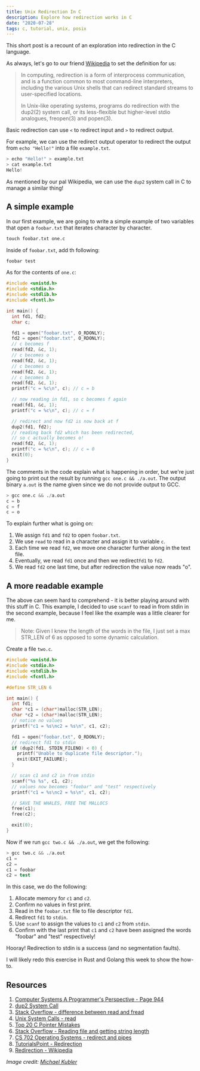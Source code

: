 ```yaml
---
title: Unix Redirection In C
description: Explore how redirection works in C
date: "2020-07-28"
tags: c, tutorial, unix, posix
---
```


This short post is a recount of an exploration into redirection in the C language.

As always, let's go to our friend [Wikipedia](<https://en.wikipedia.org/wiki/Redirection_(computing)#:~:text=In%20computing%2C%20redirection%20is%20a,streams%20to%20user%2Dspecified%20locations.>) to set the definition for us:

> In computing, redirection is a form of interprocess communication, and is a function common to most command-line interpreters, including the various Unix shells that can redirect standard streams to user-specified locations.
>
> In Unix-like operating systems, programs do redirection with the dup2(2) system call, or its less-flexible but higher-level stdio analogues, freopen(3) and popen(3).

Basic redirection can use `<` to redirect input and `>` to redirect output.

For example, we can use the redirect output operator to redirect the output from `echo "Hello!"` into a file `example.txt`.

```s
> echo "Hello!" > example.txt
> cat example.txt
Hello!
```

As mentioned by our pal Wikipedia, we can use the `dup2` system call in C to manage a similar thing!



## A simple example

In our first example, we are going to write a simple example of two variables that open a `foobar.txt` that iterates character by character.

```s
touch foobar.txt one.c
```

Inside of `foobar.txt`, add th following:

```txt
foobar test
```

As for the contents of `one.c`:

```c
#include <unistd.h>
#include <stdio.h>
#include <stdlib.h>
#include <fcntl.h>

int main() {
  int fd1, fd2;
  char c;

  fd1 = open("foobar.txt", O_RDONLY);
  fd2 = open("foobar.txt", O_RDONLY);
  // c becomes f
  read(fd2, &c, 1);
  // c becomes o
  read(fd2, &c, 1);
  // c becomes o
  read(fd2, &c, 1);
  // c becomes b
  read(fd2, &c, 1);
  printf("c = %c\n", c); // c = b

  // now reading in fd1, so c becomes f again
  read(fd1, &c, 1);
  printf("c = %c\n", c); // c = f

  // redirect and now fd2 is now back at f
  dup2(fd1, fd2);
  // reading back fd2 which has been redirected,
  // so c actually becomes o!
  read(fd2, &c, 1);
  printf("c = %c\n", c); // c = 0
  exit(0);
}
```

The comments in the code explain what is happening in order, but we're just going to print out the result by running `gcc one.c && ./a.out`. The output binary `a.out` is the name given since we do not provide output to GCC.

```s
> gcc one.c && ./a.out
c = b
c = f
c = o
```

To explain further what is going on:

1. We assign `fd1` and `fd2` to open `foobar.txt`.
2. We use `read` to read in a character and assign it to variable `c`.
3. Each time we read `fd2`, we move one character further along in the text file.
4. Eventually, we read `fd1` once and then we redirect`fd1` to `fd2`.
5. We read `fd2` one last time, but after redirection the value now reads "o".



## A more readable example

The above can seem hard to comprehend - it is better playing around with this stuff in C. This example, I decided to use `scanf` to read in from stdin in the second example, because I feel like the example was a little clearer for me.

> Note: Given I knew the length of the words in the file, I just set a max STR_LEN of 6 as opposed to some dynamic calculation.

Create a file `two.c`.

```c
#include <unistd.h>
#include <stdio.h>
#include <stdlib.h>
#include <fcntl.h>

#define STR_LEN 6

int main() {
  int fd1;
  char *c1 = (char*)malloc(STR_LEN);
  char *c2 = (char*)malloc(STR_LEN);
  // notice no values
  printf("c1 = %s\nc2 = %s\n", c1, c2);

  fd1 = open("foobar.txt", O_RDONLY);
  // redirect fd1 to stdin
  if (dup2(fd1, STDIN_FILENO) < 0) {
    printf("Unable to duplicate file descriptor.");
    exit(EXIT_FAILURE);
  }

  // scan c1 and c2 in from stdin
  scanf("%s %s", c1, c2);
  // values now becomes "foobar" and "test" respectively
  printf("c1 = %s\nc2 = %s\n", c1, c2);

  // SAVE THE WHALES, FREE THE MALLOCS
  free(c1);
  free(c2);

  exit(0);
}
```

Now if we run `gcc two.c && ./a.out`, we get the following:

```s
> gcc two.c && ./a.out
c1 =
c2 =
c1 = foobar
c2 = test
```

In this case, we do the following:

1. Allocate memory for `c1` and `c2`.
2. Confirm no values in first print.
3. Read in the `foobar.txt` file to file descriptor `fd1`.
4. Redirect `fd1` to `stdin`.
5. Use `scanf` to assign the values to `c1` and `c2` from `stdin`.
6. Confirm with the last print that `c1` and `c2` have been assigned the words "foobar" and "test" respectively!

Hooray! Redirection to stdin is a success (and no segmentation faults).

I will likely redo this exercise in Rust and Golang this week to show the how-to.



## Resources

1. [Computer Systems A Programmer's Perspective - Page 944](https://www.amazon.com.au/Computer-Systems-Programmers-Perspective-Global/dp/1292101768/)
2. [dup2 System Call](https://linuxhint.com/dup2_system_call_c/)
3. [Stack Overflow - difference between read and fread](<https://stackoverflow.com/questions/584142/what-is-the-difference-between-read-and-fread#:~:text=read()%20is%20a%20low,order%20to%20fill%20its%20buffer.>)
4. [Unix System Calls - read](https://www.tutorialspoint.com/unix_system_calls/read.htm)
5. [Top 20 C Pointer Mistakes](https://www.acodersjourney.com/top-20-c-pointer-mistakes/)
6. [Stack Overflow - Reading file and getting string length](https://stackoverflow.com/questions/3377659/reading-in-a-file-and-getting-the-string-length)
7. [CS 702 Operating Systems - redirect and pipes](http://www.cs.loyola.edu/~jglenn/702/S2005/Examples/dup2.html)
8. [TutorialsPoint - Redirection](https://www.tutorialspoint.com/unix/unix-io-redirections.htm)
9. [Redirection - Wikipedia](<https://en.wikipedia.org/wiki/Redirection_(computing)#:~:text=In%20computing%2C%20redirection%20is%20a,streams%20to%20user%2Dspecified%20locations.>)

_Image credit: [Michael Kubler](https://unsplash.com/@kublermdk)_
